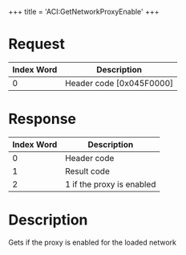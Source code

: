 +++
title = 'ACI:GetNetworkProxyEnable'
+++

# Request

| Index Word | Description                |
|------------|----------------------------|
| 0          | Header code \[0x045F0000\] |

# Response

| Index Word | Description               |
|------------|---------------------------|
| 0          | Header code               |
| 1          | Result code               |
| 2          | 1 if the proxy is enabled |

# Description

Gets if the proxy is enabled for the loaded network
